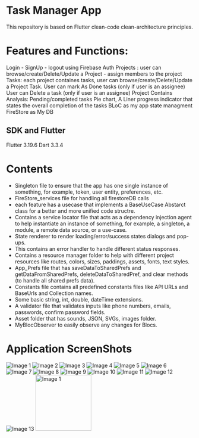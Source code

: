 # Task Manager App
This repository is based on Flutter clean-code clean-architecture principles.

# Features and Functions:
Login - SignUp - logout using Firebase Auth
Projects : user can browse/create/Delete/Update a Project - assign members to the project
Tasks: each project containes tasks, user can browse/create/Delete/Update a Project Task.
User can mark As Done tasks (only if user is an assignee)
User can Delete a task (only if user is an assignee)
Project Contains Analysis: Pending/completed tasks Pie chart, A Liner progress indicator that states the overall completion of the tasks
BLoC as my app state managment
FireStore as My DB


## SDK and Flutter
Flutter 3.19.6 
Dart 3.3.4


# Contents 

* Singleton file to ensure that the app has one single instance of something, for example, token, user entity, preferences, etc.
* FireStore_services file for handling all firestoreDB calls
* each feature has a usecase that implements a BaseUseCase Abstarct class for a better and more unified code structre.
* Contains a service locator file that acts as a dependency injection agent to help instantiate an instance of something, for example, a singleton, a module, a remote data source, or a use-case.
* State renderer to render loading/error/success states dialogs and pop-ups.
* This contains an error handler to handle different status responses.
* Contains a resource manager folder to help with different project resources like routes, colors, sizes, paddings, assets, fonts, text styles.
* App_Prefs file that has saveDataToSharedPrefs and getDataFromSharedPrefs, deleteDataToSharedPref, and clear methods (to handle all shared prefs data).
* Constants file contains all predefined constants files like API URLs and BaseUrls and Collection names.
* Some basic string, int, double, dateTime extensions.
* A validator file that validates inputs like phone numbers, emails, passwords, confirm password fields.
* Asset folder that has sounds, JSON, SVGs, images folder.
* MyBlocObserver to easily observe any changes for Blocs.

# Application ScreenShots 
![Image 1](App%20screenshots/1.png)
![Image 2](App%20screenshots/2.png)
![Image 3](App%20screenshots/3.png)
![Image 4](App%20screenshots/4.png)
![Image 5](App%20screenshots/5.png)
![Image 6](App%20screenshots/6.png)
![Image 7](App%20screenshots/7.png)
![Image 8](App%20screenshots/8.png)
![Image 9](App%20screenshots/9.png)
![Image 10](App%20screenshots/10.png)
![Image 11](App%20screenshots/11.png)
![Image 12](App%20screenshots/12.png)
![Image 13](App%20screenshots/13.png)
<img src="app%20screenshots/1.png" alt="Image 1" width="150">
